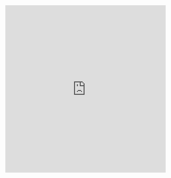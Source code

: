 <iframe
    id="igraph"
    scrolling="no"
    style="border:none;"
    seamless="seamless"
    src="https://csantana1121.github.io/PetFinder/genderChart.html"
    height="525"
    width="100%">
 </iframe>
